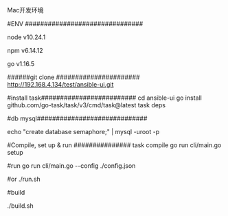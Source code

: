 Mac开发环境


#ENV  ###############################

node v10.24.1

npm  v6.14.12

go   v1.16.5


######git clone ######################
http://192.168.4.134/test/ansible-ui.git

#install task#########################
cd ansible-ui
go install github.com/go-task/task/v3/cmd/task@latest
task deps

#db mysql#############################

echo "create database semaphore;" | mysql -uroot -p

#Compile, set up & run ###############
task compile
go run cli/main.go setup

#run
go run cli/main.go --config ./config.json

#or
./run.sh

#build

./build.sh

